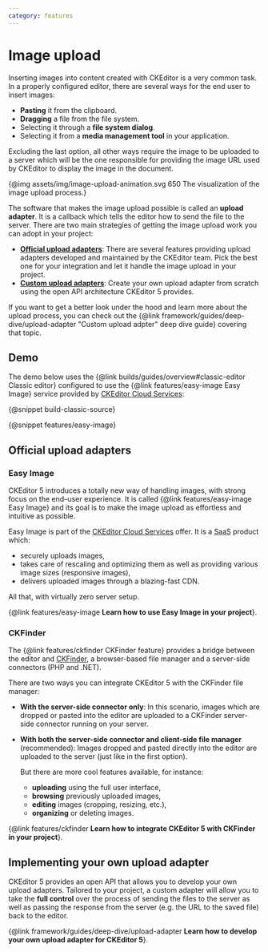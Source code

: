 ```yaml
---
category: features
---
```


# Image upload

Inserting images into content created with CKEditor is a very common task. In a properly configured editor, there are several ways for the end user to insert images:

* **Pasting** it from the clipboard.
* **Dragging** a file from the file system.
* Selecting it through a **file system dialog**.
* Selecting it from a **media management tool** in your application.

Excluding the last option, all other ways require the image to be uploaded to a server which will be the one responsible for providing the image URL used by CKEditor to display the image in the document.

{@img assets/img/image-upload-animation.svg 650 The visualization of the image upload process.}

The software that makes the image upload possible is called an **upload adapter**. It is a callback which tells the editor how to send the file to the server. There are two main strategies of getting the image upload work you can adopt in your project:

* [**Official upload adapters**](#official-upload-adapters): There are several features providing upload adapters developed and maintained by the CKEditor team. Pick the best one for your integration and let it handle the image upload in your project.
* [**Custom upload adapters**](#implementing-your-own-upload-adapter): Create your own upload adapter from scratch using the open API architecture CKEditor 5 provides.

<info-box>
	If you want to get a better look under the hood and learn more about the upload process, you can check out the {@link framework/guides/deep-dive/upload-adapter "Custom upload adpter" deep dive guide} covering that topic.
</info-box>

## Demo

The demo below uses the {@link builds/guides/overview#classic-editor Classic editor} configured to use the {@link features/easy-image Easy Image} service provided by [CKEditor Cloud Services](https://ckeditor.com/ckeditor-cloud-services):

{@snippet build-classic-source}

{@snippet features/easy-image}

## Official upload adapters

### Easy Image

CKEditor 5 introduces a totally new way of handling images, with strong focus on the end–user experience. It is called {@link features/easy-image Easy Image} and its goal is to make the image upload as effortless and intuitive as possible.

Easy Image is part of the [CKEditor Cloud Services](https://ckeditor.com/ckeditor-cloud-services/) offer. It is a <abbr title="Software as a service">SaaS</abbr> product which:

* securely uploads images,
* takes care of rescaling and optimizing them as well as providing various image sizes (responsive images),
* delivers uploaded images through a blazing-fast CDN.

All that, with virtually zero server setup.

{@link features/easy-image **Learn how to use Easy Image in your project**}.

### CKFinder

The {@link features/ckfinder CKFinder feature} provides a bridge between the editor and [CKFinder](https://ckeditor.com/ckfinder/), a browser-based file manager and a server-side connectors (PHP and .NET).

There are two ways you can integrate CKEditor 5 with the CKFinder file manager:

* **With the server-side connector only**: In this scenario, images which are dropped or pasted into the editor are uploaded to a CKFinder server-side connector running on your server.
* **With both the server-side connector and client-side file manager** (recommended): Images dropped and pasted directly into the editor are uploaded to the server (just like in the first option).

	But there are more cool features available, for instance:

	* **uploading** using the full user interface,
	* **browsing** previously uploaded images,
	* **editing** images (cropping, resizing, etc.),
	* **organizing** or deleting images.

{@link features/ckfinder **Learn how to integrate CKEditor 5 with CKFinder in your project**}.

## Implementing your own upload adapter

CKEditor 5 provides an open API that allows you to develop your own upload adapters. Tailored to  your project, a custom adapter will allow you to take the **full control** over the process of sending the files to the server as well as passing the response from the server (e.g. the URL to the saved file) back to the editor.

{@link framework/guides/deep-dive/upload-adapter **Learn how to develop your own upload adapter for CKEditor 5**}.
